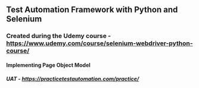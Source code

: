 ## Test Automation Framework with Python and Selenium

### Created during the Udemy course - https://www.udemy.com/course/selenium-webdriver-python-course/

#### Implementing Page Object Model

##### UAT - https://practicetestautomation.com/practice/



